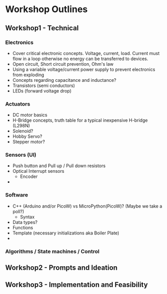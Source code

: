 # Workshop Outlines

## Workshop1 - Technical
### Electronics
- Cover critical electronic concepts. Voltage, current, load. Current must flow in a loop otherwise no energy can be transferred to devices.
- Open circuit, Short circuit prevention, Ohm's law
- Using a variable voltage/current power supply to prevent electronics from exploding
- Concepts regarding capacitance and inductance?
- Transistors (semi conductors)
- LEDs (forward voltage drop) 

### Actuators
- DC motor basics
- H-Bridge concepts, truth table for a typical inexpensive H-bridge (L298N)
- Solenoid?
- Hobby Servo?
- Stepper motor?

### Sensors (UI)
- Push button and Pull up / Pull down resistors
- Optical Interrupt sensors
    - Encoder
- 

### Software
- C++ (Arduino and/or PicoW) vs MicroPython(PicoW)? (Maybe we take a poll?)
    - Syntax
- Data types?
- Functions
- Template (necessary initializations aka Boiler Plate)
- 

### Algorithms / State machines / Control


## Workshop2 - Prompts and Ideation

## Workshop3 - Implementation and Feasibility